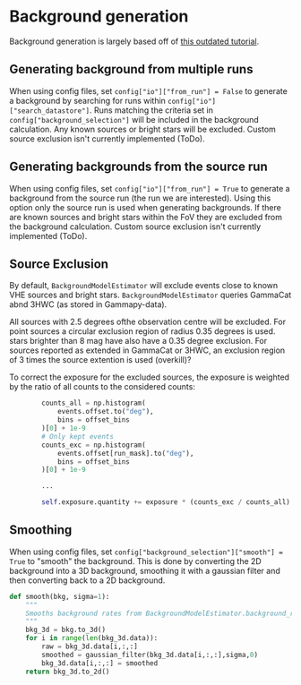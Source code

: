 # Background generation

Background generation is largely based off of [this outdated tutorial](https://docs.gammapy.org/0.18.2/tutorials/background_model.html).



## Generating background from multiple runs

When using config files, set `config["io"]["from_run"] = False` to generate a background by searching for runs within `config["io"]["search_datastore"]`. Runs matching the criteria set in `config["background_selection"]` will be included in the background calculation. Any known sources or bright stars will be excluded. Custom source exclusion isn't currently implemented (ToDo).


## Generating backgrounds from the source run

When using config files, set `config["io"]["from_run"] = True` to generate a background from the source run (the run we are interested). Using this option only the source run is used when generating backgrounds. If there are known sources and bright stars within the FoV they are excluded from the background calculation. Custom source exclusion isn't currently implemented (ToDo).



## Source Exclusion

By default, `BackgroundModelEstimator` will exclude events close to known VHE sources and bright stars. `BackgroundModelEstimator` queries GammaCat abnd 3HWC (as stored in Gammapy-data).

All sources with 2.5 degrees ofthe observation centre will be excluded. For point sources a circular exclusion region of radius 0.35 degrees is used. stars brighter than 8 mag have also have a 0.35 degree exclusion. For sources reported as extended in GammaCat or 3HWC, an exclusion region of 3 times the source extention is used (overkill)?

To correct the exposure for the excluded sources, the exposure is weighted by the ratio of all counts to the considered counts:
```python
        counts_all = np.histogram(
            events.offset.to("deg"),
            bins = offset_bins
        )[0] + 1e-9
        # Only kept events
        counts_exc = np.histogram(
            events.offset[run_mask].to("deg"),
            bins = offset_bins
        )[0] + 1e-9

        ...

        self.exposure.quantity += exposure * (counts_exc / counts_all)
```



## Smoothing

When using config files, set `config["background_selection"]["smooth"] = True` to "smooth" the background. This is done by converting the 2D background into a 3D background, smoothing it with a gaussian filter and then converting back to a 2D background.

```python
def smooth(bkg, sigma=1):
    """
    Smooths background rates from BackgroundModelEstimator.background_rate (bkg input)
    """
    bkg_3d = bkg.to_3d()
    for i in range(len(bkg_3d.data)):
        raw = bkg_3d.data[i,:,:]
        smoothed = gaussian_filter(bkg_3d.data[i,:,:],sigma,0)
        bkg_3d.data[i,:,:] = smoothed
    return bkg_3d.to_2d()
```